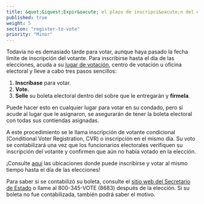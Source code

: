 ```yaml
---
title: &quot;&iquest;Expir&oacute; el plazo de inscripci&oacute;n del elector? &iexcl;Todav&iacute;a puede inscribirse para votar!&quot;
published: true
weight: 5
section: "register-to-vote"
priority: "Minor"
---
```


Todavía no es demasiado tarde para votar, aunque haya pasado la fecha límite de inscripción del votante. Para inscribirse hasta el día de las elecciones, acuda a su [lugar de votación](#section-my-polling-place), centro de votación u oficina electoral y lleve a cabo tres pasos sencillos: 

  1. **Inscríbase** para votar. 
  2. **Vote.**
  3. **Selle** su boleta electoral dentro del sobre que le entregarán y **fírmela**.

Puede hacer esto en cualquier lugar para votar en su condado, pero si acude al lugar que le asignaron, se asegurarán de tener la boleta electoral con todas sus contiendas asignadas. 

A este procedimiento se le llama inscripción de votante condicional (Conditional Voter Registration, CVR) o inscripción en el mismo día. Su voto se contabilizará una vez que los funcionarios electorales verifiquen su inscripción del votante y confirmen que aún no había votado en la elección. 

¡Consulte [aquí](https://caearlyvoting.sos.ca.gov) las ubicaciones donde puede inscribirse y votar al mismo tiempo hasta el día de las elecciones! 

Para saber si se contabilizó su boleta, consulte el [sitio web del Secretario de Estado](http://www.sos.ca.gov/elections/ballot-status/) o llame al 800-345-VOTE (8683) después de la elección. Si su boleta no fue contabilizada, también podrá saber el motivo. 